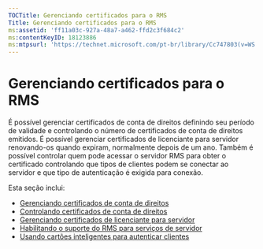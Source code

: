 ```yaml
---
TOCTitle: Gerenciando certificados para o RMS
Title: Gerenciando certificados para o RMS
ms:assetid: 'ff11a03c-927a-48a7-a462-ffd2c3f684c2'
ms:contentKeyID: 18123886
ms:mtpsurl: 'https://technet.microsoft.com/pt-br/library/Cc747803(v=WS.10)'
---
```


Gerenciando certificados para o RMS
===================================

É possível gerenciar certificados de conta de direitos definindo seu período de validade e controlando o número de certificados de conta de direitos emitidos. É possível gerenciar certificados de licenciante para servidor renovando-os quando expiram, normalmente depois de um ano. Também é possível controlar quem pode acessar o servidor RMS para obter o certificado controlando que tipos de clientes podem se conectar ao servidor e que tipo de autenticação é exigida para conexão.

Esta seção inclui:

-   [Gerenciando certificados de conta de direitos](https://technet.microsoft.com/49c5c2ba-e197-4e4b-b3b3-b3248f068bcc)
-   [Controlando certificados de conta de direitos](https://technet.microsoft.com/5bb0f3cf-fc44-4e60-a93f-c789d6f8a902)
-   [Gerenciando certificados de licenciante para servidor](https://technet.microsoft.com/549979ad-13ee-4abc-8281-3e002a5a9561)
-   [Habilitando o suporte do RMS para serviços de servidor](https://technet.microsoft.com/6288323c-0638-41b6-bef8-67a7c9433424)
-   [Usando cartões inteligentes para autenticar clientes](https://technet.microsoft.com/5caacd67-fb16-46f1-b1ad-4aef0a632bf0)
